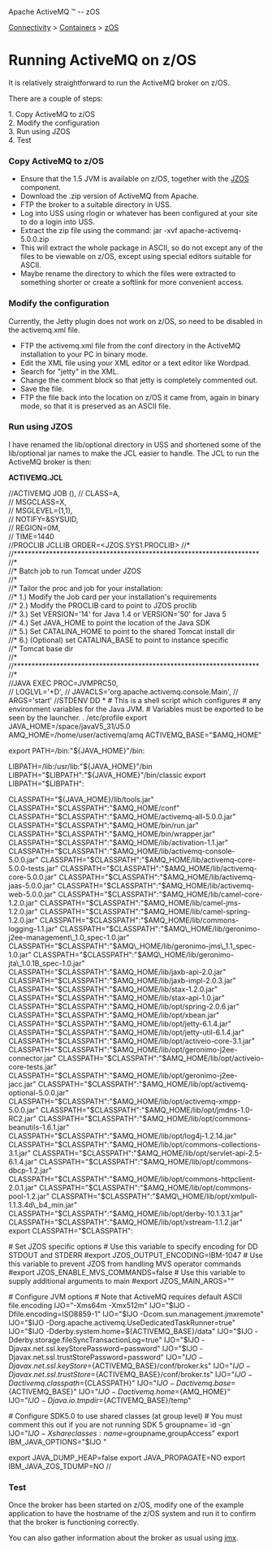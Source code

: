 Apache ActiveMQ ™ -- zOS 

[Connectivity](../../connectivity.md) > [Containers](../../Connectivity/containers.md) > [zOS](../../Connectivity/Containers/zos.md)


Running ActiveMQ on z/OS
========================

It is relatively straightforward to run the ActiveMQ broker on z/OS.

There are a couple of steps:

1\. Copy ActiveMQ to z/OS  
2\. Modify the configuration  
3\. Run using JZOS  
4\. Test

### Copy ActiveMQ to z/OS

*   Ensure that the 1.5 JVM is available on z/OS, together with the [JZOS](http://www.dovetail.com/docs/jzos/index.html) component.
*   Download the .zip version of ActiveMQ from Apache.
*   FTP the broker to a suitable directory in USS.
*   Log into USS using rlogin or whatever has been configured at your site to do a login into USS.
*   Extract the zip file using the command: jar -xvf apache-activemq-5.0.0.zip
*   This will extract the whole package in ASCII, so do not except any of the files to be viewable on z/OS, except using special editors suitable for ASCII.
*   Maybe rename the directory to which the files were extracted to something shorter or create a softlink for more convenient access.

### Modify the configuration

Currently, the Jetty plugin does not work on z/OS, so need to be disabled in the activemq.xml file.

*   FTP the activemq.xml file from the conf directory in the ActiveMQ installation to your PC in binary mode.
*   Edit the XML file using your XML editor or a text editor like Wordpad.
*   Search for "jetty" in the XML.
*   Change the comment block so that jetty is completely commented out.
*   Save the file.
*   FTP the file back into the location on z/OS it came from, again in binary mode, so that it is preserved as an ASCII file.

### Run using JZOS

I have renamed the lib/optional directory in USS and shortened some of the lib/optional jar names to make the JCL easier to handle. The JCL to run the ActiveMQ broker is then:

**ACTIVEMQ.JCL**

//ACTIVEMQ JOB   (),
//         CLASS=A,                                                    
//         MSGCLASS=X,                                                 
//         MSGLEVEL=(1,1),                                             
//         NOTIFY=&SYSUID,                                             
//         REGION=0M,                                                  
//         TIME=1440                                                   
//PROCLIB JCLLIB ORDER=<JZOS.SYS1.PROCLIB>
//\*                                                                    
//\*\*\*\*\*\*\*\*\*\*\*\*\*\*\*\*\*\*\*\*\*\*\*\*\*\*\*\*\*\*\*\*\*\*\*\*\*\*\*\*\*\*\*\*\*\*\*\*\*\*\*\*\*\*\*\*\*\*\*\*\*\*\*\*\*\*\*\*\*
//\*                                                                    
//\* Batch job to run Tomcat under JZOS                                 
//\*                                                                    
//\* Tailor the proc and job for your installation:                     
//\* 1.) Modify the Job card per your installation's requirements       
//\* 2.) Modify the PROCLIB card to point to JZOS proclib               
//\* 3.) Set VERSION='14' for Java 1.4 or VERSION='50' for Java 5       
//\* 4.) Set JAVA_HOME to point the location of the Java SDK            
//\* 5.) Set CATALINA_HOME to point to the shared Tomcat install dir    
//\* 6.) (Optional) set CATALINA_BASE to point to instance specific     
//\*     Tomcat base dir                                                
//\*                                                                    
//\*\*\*\*\*\*\*\*\*\*\*\*\*\*\*\*\*\*\*\*\*\*\*\*\*\*\*\*\*\*\*\*\*\*\*\*\*\*\*\*\*\*\*\*\*\*\*\*\*\*\*\*\*\*\*\*\*\*\*\*\*\*\*\*\*\*\*\*\*
//\*                                                                    
//JAVA EXEC PROC=JVMPRC50,                                             
// LOGLVL='+D',
// JAVACLS='org.apache.activemq.console.Main',
// ARGS='start'
//STDENV DD *
\# This is a shell script which configures
\# any environment variables for the Java JVM.
\# Variables must be exported to be seen by the launcher.
. /etc/profile
export JAVA\_HOME=/space/javaV5\_31/J5.0 
AMQ_HOME=/home/user/activemq/amq
ACTIVEMQ\_BASE="$AMQ\_HOME"

export PATH=/bin:"${JAVA_HOME}"/bin:

LIBPATH=/lib:/usr/lib:"${JAVA_HOME}"/bin
LIBPATH="$LIBPATH":"${JAVA_HOME}"/bin/classic
export LIBPATH="$LIBPATH":

CLASSPATH="${JAVA_HOME}/lib/tools.jar"
CLASSPATH="$CLASSPATH":"$AMQ_HOME/conf"
CLASSPATH="$CLASSPATH":"$AMQ_HOME/activemq-all-5.0.0.jar"
CLASSPATH="$CLASSPATH":"$AMQ_HOME/bin/run.jar"
CLASSPATH="$CLASSPATH":"$AMQ_HOME/bin/wrapper.jar"
CLASSPATH="$CLASSPATH":"$AMQ_HOME/lib/activation-1.1.jar"
CLASSPATH="$CLASSPATH":"$AMQ_HOME/lib/activemq-console-5.0.0.jar"
CLASSPATH="$CLASSPATH":"$AMQ_HOME/lib/activemq-core-5.0.0-tests.jar"
CLASSPATH="$CLASSPATH":"$AMQ_HOME/lib/activemq-core-5.0.0.jar"
CLASSPATH="$CLASSPATH":"$AMQ_HOME/lib/activemq-jaas-5.0.0.jar"
CLASSPATH="$CLASSPATH":"$AMQ_HOME/lib/activemq-web-5.0.0.jar"
CLASSPATH="$CLASSPATH":"$AMQ_HOME/lib/camel-core-1.2.0.jar"
CLASSPATH="$CLASSPATH":"$AMQ_HOME/lib/camel-jms-1.2.0.jar"
CLASSPATH="$CLASSPATH":"$AMQ_HOME/lib/camel-spring-1.2.0.jar"
CLASSPATH="$CLASSPATH":"$AMQ_HOME/lib/commons-logging-1.1.jar"
CLASSPATH="$CLASSPATH":"$AMQ\_HOME/lib/geronimo-j2ee-management\_1.0_spec-1.0.jar"
CLASSPATH="$CLASSPATH":"$AMQ\_HOME/lib/geronimo-jms\_1.1_spec-1.0.jar"
CLASSPATH="$CLASSPATH":"$AMQ\_HOME/lib/geronimo-jta\_1.0.1B_spec-1.0.jar"
CLASSPATH="$CLASSPATH":"$AMQ_HOME/lib/jaxb-api-2.0.jar"
CLASSPATH="$CLASSPATH":"$AMQ_HOME/lib/jaxb-impl-2.0.3.jar"
CLASSPATH="$CLASSPATH":"$AMQ_HOME/lib/stax-1.2.0.jar"
CLASSPATH="$CLASSPATH":"$AMQ_HOME/lib/stax-api-1.0.jar"
CLASSPATH="$CLASSPATH":"$AMQ_HOME/lib/opt/spring-2.0.6.jar"
CLASSPATH="$CLASSPATH":"$AMQ_HOME/lib/opt/xbean.jar"
CLASSPATH="$CLASSPATH":"$AMQ_HOME/lib/opt/jetty-6.1.4.jar"
CLASSPATH="$CLASSPATH":"$AMQ_HOME/lib/opt/jetty-util-6.1.4.jar"
CLASSPATH="$CLASSPATH":"$AMQ_HOME/lib/opt/activeio-core-3.1.jar"
CLASSPATH="$CLASSPATH":"$AMQ_HOME/lib/opt/geronimo-j2ee-connector.jar"
CLASSPATH="$CLASSPATH":"$AMQ_HOME/lib/opt/activeio-core-tests.jar"
CLASSPATH="$CLASSPATH":"$AMQ_HOME/lib/opt/geronimo-j2ee-jacc.jar"
CLASSPATH="$CLASSPATH":"$AMQ_HOME/lib/opt/activemq-optional-5.0.0.jar"
CLASSPATH="$CLASSPATH":"$AMQ_HOME/lib/opt/activemq-xmpp-5.0.0.jar"
CLASSPATH="$CLASSPATH":"$AMQ_HOME/lib/opt/jmdns-1.0-RC2.jar"
CLASSPATH="$CLASSPATH":"$AMQ_HOME/lib/opt/commons-beanutils-1.6.1.jar"
CLASSPATH="$CLASSPATH":"$AMQ_HOME/lib/opt/log4j-1.2.14.jar"
CLASSPATH="$CLASSPATH":"$AMQ_HOME/lib/opt/commons-collections-3.1.jar"
CLASSPATH="$CLASSPATH":"$AMQ_HOME/lib/opt/servlet-api-2.5-6.1.4.jar"
CLASSPATH="$CLASSPATH":"$AMQ_HOME/lib/opt/commons-dbcp-1.2.jar"
CLASSPATH="$CLASSPATH":"$AMQ_HOME/lib/opt/commons-httpclient-2.0.1.jar"
CLASSPATH="$CLASSPATH":"$AMQ_HOME/lib/opt/commons-pool-1.2.jar"
CLASSPATH="$CLASSPATH":"$AMQ\_HOME/lib/opt/xmlpull-1.1.3.4d\_b4_min.jar"
CLASSPATH="$CLASSPATH":"$AMQ_HOME/lib/opt/derby-10.1.3.1.jar"
CLASSPATH="$CLASSPATH":"$AMQ_HOME/lib/opt/xstream-1.1.2.jar"
export CLASSPATH="$CLASSPATH":

\# Set JZOS specific options
\# Use this variable to specify encoding for DD STDOUT and STDERR
#export JZOS\_OUTPUT\_ENCODING=IBM-1047
\# Use this variable to prevent JZOS from handling MVS operator commands
#export JZOS\_ENABLE\_MVS_COMMANDS=false
\# Use this variable to supply additional arguments to main
#export JZOS\_MAIN\_ARGS=""

\# Configure JVM options
\# Note that ActiveMQ requires default ASCII file.encoding
IJO="-Xms64m -Xmx512m"
IJO="$IJO -Dfile.encoding=ISO8859-1"
IJO="$IJO -Dcom.sun.management.jmxremote"
IJO="$IJO -Dorg.apache.activemq.UseDedicatedTaskRunner=true"
IJO="$IJO -Dderby.system.home=${ACTIVEMQ_BASE}/data"
IJO="$IJO -Dderby.storage.fileSyncTransactionLog=true"
IJO="$IJO -Djavax.net.ssl.keyStorePassword=password"
IJO="$IJO -Djavax.net.ssl.trustStorePassword=password"
IJO="$IJO -Djavax.net.ssl.keyStore=${ACTIVEMQ_BASE}/conf/broker.ks"
IJO="$IJO -Djavax.net.ssl.trustStore=${ACTIVEMQ_BASE}/conf/broker.ts"
IJO="$IJO -Dactivemq.classpath=${CLASSPATH}"
IJO="$IJO -Dactivemq.base=${ACTIVEMQ_BASE}"
IJO="$IJO -Dactivemq.home=${AMQ_HOME}"
IJO="$IJO -Djava.io.tmpdir=${ACTIVEMQ_BASE}/temp"

\# Configure SDK5.0 to use shared classes (at group level)
\# You must comment this out if you are not running SDK 5
groupname=\`id -gn\`
IJO="$IJO -Xshareclasses:name=$groupname,groupAccess"
export IBM\_JAVA\_OPTIONS="$IJO "

export JAVA\_DUMP\_HEAP=false
export JAVA_PROPAGATE=NO
export IBM\_JAVA\_ZOS_TDUMP=NO
//

### Test

Once the broker has been started on z/OS, modify one of the example application to have the hostname of the z/OS system and run it to confirm that the broker is functioning correctly.

You can also gather information about the broker as usual using [jmx](../../Features/jmx.md).

